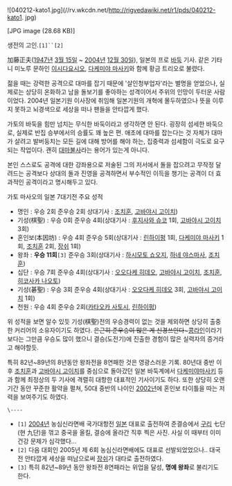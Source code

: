![040212-kato1.jpg](//rv.wkcdn.net/http://rigvedawiki.net/r1/pds/040212-kato1.
jpg)

[JPG image (28.68 KB)]

  
생전의 고인.`[1]``[2]`

加藤正夫([1947년](1947%EB%85%84.md) [3월 15일](3%EC%9B%94%2015%EC%9D%BC.md) ~
[2004년](2004%EB%85%84.md) [12월 30일](12%EC%9B%94%2030%EC%9D%BC.md)), 일본의
프로 [바둑](%EB%B0%94%EB%91%91.md) 기사. 같은 기타니 미노루 문하인 [이시다요시오](%EC%9D%B4%EC%8B%9C%EB%8B%A4%20%EC%9A%94%EC%8B%9C%EC%98%A4.md), [다케미야 마사키](%EB%8B%A4%EC%BC%80%EB%AF%B8%EC%95%BC%20%EB%A7%88%EC%82%AC%ED%82%A4.md)와
함께 황금 트리오로 불렸다.

젊을 때는 강력한 공격으로 대마를 잡기 때문에 '살인청부업자'라는 별명을 얻었으나, 실제로는 상당히 온화하고 남을 돌보기를 좋아하는
성격이어서 주위의 인망이 두터운 사람이었다. 2004년 일본기원 이사장에 취임해 일본기원의 개혁에 몰두하였으나 뜻을 이루지 못하고 뇌경색으로
세상을 떠나 팬들을 안타깝게 했다.

가토의 바둑을 힘만 넘치는 무식한 바둑이라고 생각하면 안 된다. 굉장히 섬세한 바둑으로, 실제로 반집 승부에서의 승률도 꽤 높은 편. 애초에
대마를 잡는다는 것 자체가 대마가 살려고 발버둥치는 모든 길에 대해 방어를 해야 하는, 집중력과 섬세함이 극도로 요구되는 작업이다. 괜히
[대마불사](%EB%8C%80%EB%A7%88%EB%B6%88%EC%82%AC.md)라는 용어가 있는게 아니다.

본인 스스로도 공격에 대한 강좌용으로 저술된 그의 저서에서 돌을 잡으려고 무작정 달려드는 공격보다 상대의 돌과 진영을 공격하면서 부수적인
이득을 챙기는 공격이 더 효과적인 공격이라고 명시해두고 있다.

가토 마사오의 일본 7대기전 주요 성적

* 명인 : 우승 2회 준우승 2회 상대기사 : [조치훈](%EC%A1%B0%EC%B9%98%ED%9B%88.md), [고바야시 고이치](%EA%B3%A0%EB%B0%94%EC%95%BC%EC%8B%9C%20%EA%B3%A0%EC%9D%B4%EC%B9%98.md))  
* 기성(棋聖) : 우승 0회 준우승 4회(상대기사 : [후지사와 슈코](%ED%9B%84%EC%A7%80%EC%82%AC%EC%99%80%20%EC%8A%88%EC%BD%94.md) 1회, [고바야시 고이치](%EA%B3%A0%EB%B0%94%EC%95%BC%EC%8B%9C%20%EA%B3%A0%EC%9D%B4%EC%B9%98.md) 3회)   
* 혼인보(本因坊) : 우승 4회 준우승 5회(상대기사 : [린하이펑](%EB%A6%B0%ED%95%98%EC%9D%B4%ED%8E%91.md) 1회, [다케미야 마사키](%EB%8B%A4%EC%BC%80%EB%AF%B8%EC%95%BC%20%EB%A7%88%EC%82%AC%ED%82%A4.md) 1회, [조치훈](%EC%A1%B0%EC%B9%98%ED%9B%88.md) 2회, [장쉬](%EC%9E%A5%EC%89%AC.md) 1회)  
* 왕좌 : **우승 11회**`[3]` 준우승 3회(상대기사 : [하시모토 쇼오지](%ED%95%98%EC%8B%9C%EB%AA%A8%ED%86%A0%20%EC%87%BC%EC%98%A4%EC%A7%80.md), [하네 야스마사](%ED%95%98%EB%84%A4%20%EC%95%BC%EC%8A%A4%EB%A7%88%EC%82%AC.md), [조치훈](%EC%A1%B0%EC%B9%98%ED%9B%88.md))  
* 십단 : 우승 7회 준우승 4회(상대기사 : [오오다케 히데오](%EC%98%A4%EC%98%A4%EB%8B%A4%EC%BC%80%20%ED%9E%88%EB%8D%B0%EC%98%A4.md), [고바야시 고이치](%EA%B3%A0%EB%B0%94%EC%95%BC%EC%8B%9C%20%EA%B3%A0%EC%9D%B4%EC%B9%98.md), [조치훈](%EC%A1%B0%EC%B9%98%ED%9B%88.md), [히코사카 나오토](%ED%9E%88%EC%BD%94%EC%82%AC%EC%B9%B4%20%EB%82%98%EC%98%A4%ED%86%A0.md))  
* 기성(碁聖) : 우승 3회 준우승 4회(상대기사 : [오오다케 히데오](%EC%98%A4%EC%98%A4%EB%8B%A4%EC%BC%80%20%ED%9E%88%EB%8D%B0%EC%98%A4.md) 3회, [고바야시 고이치](%EA%B3%A0%EB%B0%94%EC%95%BC%EC%8B%9C%20%EA%B3%A0%EC%9D%B4%EC%B9%98.md) 1회)  
* 천원 : 우승 4회 준우승 2회([카타오카 사토시](%EC%B9%B4%ED%83%80%EC%98%A4%EC%B9%B4%20%EC%82%AC%ED%86%A0%EC%8B%9C.md), [린하이펑](%EB%A6%B0%ED%95%98%EC%9D%B4%ED%8E%91.md))

위 성적을 보면 알수 있듯 기성(棋聖)전의 우승경력이 없는 것을 제외하면 상당히 출중한 커리어의 소유자이기도 하였다. <del>은근히
준우승이 많은 게 신경쓰인다</del>~[콩라인](%EC%BD%A9%EB%9D%BC%EC%9D%B8.md)이라기보다는 그만큼 우승도
많이 했으니 결승(도전기)에 진출한 경험이 많은 실력자의 증거라고 해야할듯.

특히 82년~89년의 8년동안 왕좌전을 8연패한 것은 영광스러운 기록. 80년대 중반 이후
[조치훈](%EC%A1%B0%EC%B9%98%ED%9B%88.md)과 [고바야시 고이치](%EA%B3%A0%EB%B0%94%EC%95%BC%EC%8B%9C%20%EA%B3%A0%EC%9D%B4%EC%B9%98.md)를 중심으로 돌아갔던 일본 바둑계에서 [다케미야마사키](%EB%8B%A4%EC%BC%80%EB%AF%B8%EC%95%BC%20%EB%A7%88%EC%82%AC%ED%82%A4.md)
등과 함께 최정상의 두 기사에 격렬히 대항한 대표적인 기사이기도 하다. 또한 상당히 오랜 기간 동안 꾸준한 활약을 펼쳐, 50대 중반의
나이인 [2002년](2002%EB%85%84.md)에 혼인보 타이틀을 따는 저력을 보여주기도 하였다.

`\----`

  * `[1]` [2004년](2004%EB%85%84.md) 농심신라면배 국가대항전 [일본](%EC%9D%BC%EB%B3%B8.md) 대표로 출전하여 준결승에서 [구리](%EA%B5%AC%EB%A6%AC.md) 七단(현 九단)을 꺾고 중국을 올킬, 결승에 올라간 직후 찍은 사진. 사실 이 때부터 이미 건강 문제가 심각했다...
  * `[2]` 다음 대회인 2005년 제 6회 농심신라면배에도 대표로 선발되었었으나.. 대국 전 안타깝게 세상을 떠남으로써 [장쉬](%EC%9E%A5%EC%89%AC.md)가 대타로 출전하였다.
  * `[3]` 특히 82년~89년 동안 왕좌전 8연패라는 위업을 달성, **명예 왕좌**로 불리기도 한다.

